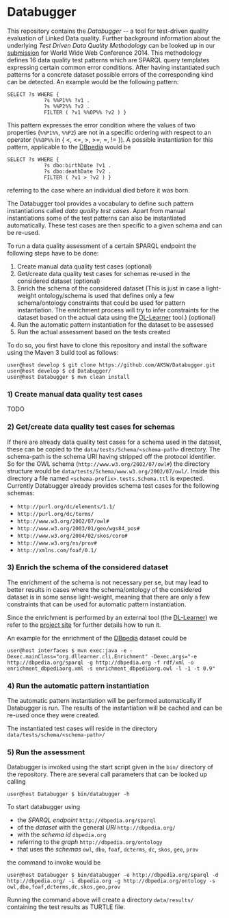Databugger
==========

This repository contains the *Databugger* -- a tool for test-driven quality evaluation of Linked Data quality.
Further background information about the underlying *Test Driven Data Quality Methodology* can be looked up in our [submission](http://svn.aksw.org/papers/2014/WWW_Databugger/public.pdf) for World Wide Web Conference 2014.
This methodology defines 16 data quality test patterns which are SPARQL query templates expressing certain common error conditions.
After having instantiated such patterns for a concrete dataset possible errors of the corresponding kind can be detected. An example would be the following pattern:

```
SELECT ?s WHERE {
            ?s %%P1%% ?v1 .
            ?s %%P2%% ?v2 .
            FILTER ( ?v1 %%OP%% ?v2 ) }
```
This pattern expresses the error condition where the values of two properties (`%%P1%%`, `%%P2`) are not in a specific ordering with respect to an operator (`%%OP%%` in { <, <=, >, >=, =, != }). A possible instantiation for this pattern, applicable to the [DBpedia](http://dbpedia.org) would be
```
SELECT ?s WHERE {
            ?s dbo:birthDate ?v1 .
            ?s dbo:deathDate ?v2 .
            FILTER ( ?v1 > ?v2 ) }
```
referring to the case where an individual died before it was born.

The Databugger tool provides a vocabulary to define such pattern instantiations called *data quality test cases*.
Apart from manual instantiations some of the test patterns can also be instantiated automatically.
These test cases are then specific to a given schema and can be re-used.

To run a data quality assessment of a certain SPARQL endpoint the following steps have to be done:

1. Create manual data quality test cases (optional)
2. Get/create data quality test cases for schemas re-used in the considered dataset (optional)
3. Enrich the schema of the considered dataset (This is just in case a light-weight ontology/schema is used that defines only a few schema/ontology constraints that could be used for pattern instantiation. The enrichment process will try to infer constraints for the dataset based on the actual data using the [DL-Learner](http://dl-learner.org/Projects/DLLearner) tool.) (optional)
4. Run the automatic pattern instantiation for the dataset to be assessed
5. Run the actual assessment based on the tests created

To do so, you first have to clone this repository and install the software using the Maven 3 build tool as follows:
```console
user@host develop $ git clone https://github.com/AKSW/Databugger.git
user@host develop $ cd Databugger/
user@host Databugger $ mvn clean install
```

### 1) Create manual data quality test cases

TODO

### 2) Get/create data quality test cases for schemas

If there are already data quality test cases for a schema used in the dataset, these can be copied to the `data/tests/Schema/<schema-path>` directory.
The schema-path is the schema URI having stripped off the protocol identifier.
So for the OWL schema (`http://www.w3.org/2002/07/owl#`) the directory structure would be `data/tests/Schema/www.w3.org/2002/07/owl/`.
Inside this directory a file named `<schema-prefix>.tests.Schema.ttl` is expected.
Currently Databugger already provides schema test cases for the following schemas:

- `http://purl.org/dc/elements/1.1/`
- `http://purl.org/dc/terms/`
- `http://www.w3.org/2002/07/owl#`
- `http://www.w3.org/2003/01/geo/wgs84_pos#`
- `http://www.w3.org/2004/02/skos/core#`
- `http://www.w3.org/ns/prov#`
- `http://xmlns.com/foaf/0.1/`

### 3) Enrich the schema of the considered dataset

The enrichment of the schema is not necessary per se, but may lead to better results in cases where the schema/ontology of the considered dataset is in some sense light-weight, meaning that there are only a few constraints that can be used for automatic pattern instantiation.

Since the enrichment is performed by an external tool (the [DL-Learner](http://dl-learner.org/Projects/DLLearner)) we refer to the [project site](http://dl-learner.org/wiki/SVNRun) for further details how to run it.

An example for the enrichment of the [DBpedia](http://dbpedia.org) dataset could be
```console
user@host interfaces $ mvn exec:java -e -Dexec.mainClass="org.dllearner.cli.Enrichment" -Dexec.args="-e http://dbpedia.org/sparql -g http://dbpedia.org -f rdf/xml -o enrichment_dbpediaorg.xml -s enrichment_dbpediaorg.owl -l -1 -t 0.9"
```

### 4) Run the automatic pattern instantiation

The automatic pattern instantiation will be performed automatically if Databugger is run.
The results of the instantiation will be cached and can be re-used once they were created.

The instantiated test cases will reside in the directory `data/tests/schema/<schema-path>/`

### 5) Run the assessment

Databugger is invoked using the start script given in the `bin/` directory of the repository.
There are several call parameters that can be looked up calling
```console
user@host Databugger $ bin/databugger -h
```
To start databugger using
- the *SPARQL endpoint* `http://dbpedia.org/sparql`
- of the *dataset* with the general *URI* `http://dbpedia.org/`
- with the *schema id* `dbpedia.org`
- referring to the *graph* `http://dbpedia.org/ontology`
- that uses the *schemas* `owl`, `dbo`, `foaf`, `dcterms`, `dc`, `skos`, `geo`, `prov`

the command to invoke would be
```console
user@host Databugger $ bin/databugger -e http://dbpedia.org/sparql -d http://dbpedia.org/ -i dbpedia.org -g http://dbpedia.org/ontology -s owl,dbo,foaf,dcterms,dc,skos,geo,prov
```
Running the command above will create a directory `data/results/` containing the test results as TURTLE file.
